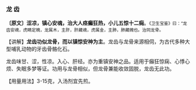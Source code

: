 ### 龙 齿

**〔原文〕涩凉，镇心安魂，治大人痉癲狂热，小儿五惊十二痫**。<small>《卫生宝鉴》曰：“龙齿安魂，虎睛定魄，龙属木，主肝，肝藏魂，虎属金，主肺，肺藏魄也。治同龙骨。</small>

【讲解】**龙齿功似龙骨，而以镇惊安神为主**。龙齿与龙骨来源相伺，为古代多种大型哺乳动物的牙齿骨骼化石。

龙齿味甘、涩，性凉。入心、肝经。亦为重镇安神之品。适用于癲狂惊痫、心悸心烦、失眠多梦等证。功用与龙骨相似，但龙骨兼能收敛固脱，龙齿无此功。

【用量用法】3-15克，入汤剂宜先煎。
